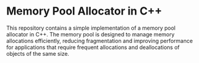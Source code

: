 # Memory Pool Allocator in C++

This repository contains a simple implementation of a memory pool 
allocator in C++. The memory pool is designed to manage memory allocations 
efficiently, reducing fragmentation and improving performance for 
applications that require frequent allocations and deallocations of 
objects of the same size.